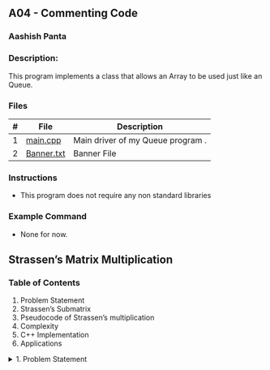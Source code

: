 
## A04 - Commenting Code
### Aashish Panta 
### Description:

This program implements a class that allows an Array to be used just like an Queue.

### Files

|   #   | File     | Description                      |
| :---: | -------- | -------------------------------- |
|   1   | [main.cpp](https://github.com/apanta0525/3013-Algorithms-Panta/blob/main/Assignments/A04/main.cpp) | Main driver of my Queue program . |
| 2 | [Banner.txt](https://github.com/apanta0525/3013-Algorithms-Panta/blob/main/Assignments/A04/Banner.txt) | Banner File |

### Instructions

- This program does not require any non standard libraries

### Example Command

- None for now.


## Strassen’s Matrix Multiplication

### Table of Contents
  1. Problem Statement
  2. Strassen’s Submatrix
  3. Pseudocode of Strassen’s multiplication
  4. Complexity
  5. C++ Implementation
  6. Applications

<details>

<summary>1. Problem Statement</summary>

Why Strassen’s matrix algorithm is better than normal matrix multiplication and How to multiply two matrices using Strassen’s matrix multiplication algorithm?

So the main idea is to use the divide and conquer technique in this algorithm – divide matrix A & matrix B into 8 submatrices and then recursively compute the submatrices of C.
  
```ruby
  Consider the following matrices A and B:

A = |a b|,  B = |e f| and we know A*B = matrix C = |ae+bg af+bh| 
    |c d|       |g h|                              |ce+dg cf+dh|

There will be 8 recursive calls:

a * e
b * g
a * f
b * h
c * e
d * g
c * f
d * h
  
```
The above strategy is the basic O(N^3) strategy.
  
Using the Master Theorem with T(n) = 8T(n/2) + O(n^2) we still get a runtime of O(n^3).

But Strassen came up with a solution where we don’t need 8 recursive calls but can be done in only 7 calls and some extra addition and subtraction operations.

Strassen’s 7 calls are as follows:

 ```ruby
a * (f - h)
(a + b) * h
(c + d) * e
d * (g - e)
(a + d) * (e + h)
(b - d) * (g + h)
(a - c) * (e + f)
  
```
  
Our new matrix C’s new quadrants
  ```ruby
  matrix C = |p5+p4-p2+p6    p1+p2   |
             |   p3+p4    p1+p5-p3-p7| 
  ```
  
</details>

